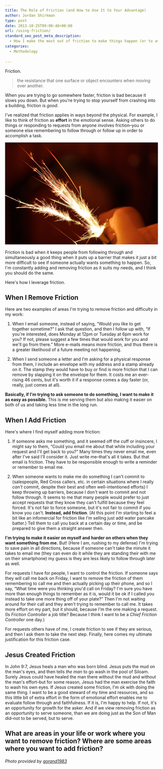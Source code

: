 ```yaml
---
title: The Role of Friction (and How to Use It to Your Advantage)
author: Jordan Shirkman
type: post
date: 2013-10-25T09:00:48+00:00
url: /using-friction/
standard_seo_post_meta_description:
  - How I make the most out of friction to make things happen (or to avoid them).
categories:
  - Methodology

---
```

Friction.

> the resistance that one surface or object encounters when moving over another.

When you are trying to go somewhere faster, friction is bad because it slows you down. But when you're trying to stop yourself from crashing into a building, friction is _good_.

I've realized that friction applies in ways beyond the physical. For example, I like to think of friction as **effort** in the emotional sense. Asking others to do things or responding to requests from anyone involves friction–you or someone else remembering to follow through or follow up in order to accomplish a task.

[![Image](/static/images/sparks-from-friction.jpeg)](https://jshirk.com/blog/using-friction)

Friction is bad when it keeps people from following through and simultaneously a good thing when it puts up a barrier that makes it just a bit more difficult to see if someone actually wants something to happen. So, I'm constantly adding and removing friction as it suits my needs, and I think you should do the same.

Here's how I leverage friction. <!--more-->

## When I Remove Friction

Here are two examples of areas I'm trying to remove friction and difficulty in my work:

1. When I email someone, instead of saying, &#8220;Would you like to get together sometime?&#8221; I ask that question, and then I follow up with, &#8220;If you're interested, does Monday at 12pm or Tuesday at 6pm work for you? If not, please suggest a few times that would work for you and we'll go from there.&#8221; More e-mails means more friction, and thus there is a greater likelihood of a future meeting not happening.

2. When I send someone a letter and I'm asking for a physical response from them, I include an envelope with my address and a stamp already on it. The stamp they would have to buy or find is more friction that I can remove by slapping it on the envelope for them. It costs me an ever-rising 46 cents, but it's worth it if a response comes a day faster (or, really, just comes at all).

**Basically, if I'm trying to ask someone to do something, I want to make it as easy as possible.** This is me serving them but also making it easier on both of us and taking less time in the long run.

## When I Add Friction

Here's where I find myself adding more friction:  
1. If someone asks me something, and it seemed off the cuff or insincere, I might say to them, &#8220;Could you email me about that while including your request and I'll get back to you?&#8221; Many times they never email me, even after I've said I'll consider it. Just write me–that's all it takes. But that email is friction. They have to be responsible enough to write a reminder or remember to email me.

2. When someone wants to make me do something I can't commit to (salespeople, Red Cross callers, etc. in certain situations where I really _can't_ commit, despite their best and often well-intentioned efforts) I keep throwing up barriers, because I don't want to commit and not follow through. It seems to me that many people would prefer to just accept requests that they know they can't fulfill because they feel forced. It's not fair to force someone, but it's not fair to commit if you know you can't. **Instead, add friction**. (At this point I'm starting to feel a bit like an infomercial for friction like I'm selling just add water pancake batter.) Tell them to call you back at a certain day or time, and be prepared to give them a straight answer then.

**I'm trying to make it easier on myself and harder on others when they want something from me.** But! (Here I am, rushing to my defense) I'm trying to save pain in all directions, because if someone can't take the minute it takes to email me (they can even do it while they are standing their with me on their smartphone) my guess is they are less likely to follow through later as well.

For requests I have for people, I want to control the friction. If someone says they will call me back on Friday, I want to remove the friction of them remembering to call me and then actually picking up their phone, and so I say, &#8220;What time were you thinking you'd call on Friday? I'm sure you have more than enough things to remember as it is, would it be ok if I called you instead to take one more thing off of your plate?&#8221; Then I'm not waiting around for their call and they aren't trying to remember to call me. It takes more effort on my part, but it should, because I'm the one making a request. (Is _Friction Controller_ a job title? Because I think I want to be a _Chief Friction Controller_ one day.)

For requests others have of me, I create friction to see if they are serious, and then I ask them to take the next step. Finally, here comes my ultimate justification for this friction case.

## Jesus Created Friction

In John 9:7, Jesus heals a man who was born blind. Jesus puts the mud on the man's eyes, and then tells _the man_ to go wash in the pool of Siloam. Surely Jesus could have healed the man there without the mud and without the man's effort–but for some reason, Jesus had the man exercise the faith to wash his own eyes. If Jesus created some friction, I'm ok with doing the same thing. I want to be a good steward of my time and resources, and so this little bit of extra effort in the form of emotional effort enables me to evaluate follow through and faithfulness. If it is, I'm happy to help. If not, it's an opportunity for growth for the asker. And if we view removing friction as an opportunity to serve someone, than we are doing just as the Son of Man did–not to be served, but to serve.

## What are areas in your life or work where you want to remove friction? Where are some areas where you want to add friction?

###### Photo provided by [gorand1983](http://www.sxc.hu/profile/gorand1983)

